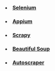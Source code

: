 ### <li><a href="https://github.com/SeleniumHQ/selenium">Selenium</a></li>
### <li><a href="https://github.com/appium/appium">Appium</a></li>
### <li><a href="https://github.com/scrapy/scrapy">Scrapy</a></li>
### <li><a href="https://beautiful-soup-4.readthedocs.io/en/latest/">Beautiful Soup</a></li>
### <li><a href="https://github.com/alirezamika/autoscraper">Autoscraper</a></li>
